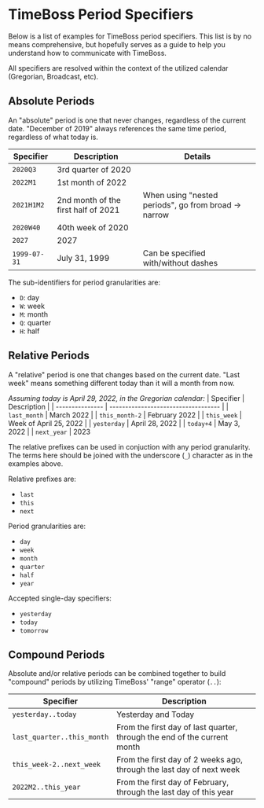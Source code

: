 # TimeBoss Period Specifiers
Below is a list of examples for TimeBoss period specifiers. This list is by no means comprehensive, but hopefully serves as a guide to help
you understand how to communicate with TimeBoss.

All specifiers are resolved within the context of the utilized calendar (Gregorian, Broadcast, etc).

## Absolute Periods
An "absolute" period is one that never changes, regardless of the current date. "December of 2019" always references the same time period,
regardless of what today is.

| Specifier       | Description                         | Details                                              |
| --------------- | ----------------------------------- | ---------------------------------------------------- |
| `2020Q3`        | 3rd quarter of 2020                 |                                                      |
| `2022M1`        | 1st month of 2022                   |                                                      |
| `2021H1M2`      | 2nd month of the first half of 2021 | When using "nested periods", go from broad -> narrow |
| `2020W40`       | 40th week of 2020                   |                                                      |
| `2027`          | 2027                                |                                                      |
| `1999-07-31`    | July 31, 1999                       | Can be specified with/without dashes                 |

The sub-identifiers for period granularities are:
- `D`: day
- `W`: week
- `M`: month
- `Q`: quarter
- `H`: half

## Relative Periods
A "relative" period is one that changes based on the current date. "Last week" means something different today than it will a month from now.

_Assuming today is April 29, 2022, in the Gregorian calendar:_
| Specifier       | Description                         |
| --------------- | ----------------------------------- |
| `last_month`    | March 2022                          |
| `this_month-2`  | February 2022                       |
| `this_week`     | Week of April 25, 2022              |
| `yesterday`     | April 28, 2022                      |
| `today+4`       | May 3, 2022                         |
| `next_year`     | 2023                                

The relative prefixes can be used in conjuction with any period granularity. The terms here should be joined with the underscore (`_`) character as in the examples above.

Relative prefixes are:
- `last`
- `this`
- `next`

Period granularities are:
- `day`
- `week`
- `month`
- `quarter`
- `half`
- `year`

Accepted single-day specifiers:
- `yesterday`
- `today`
- `tomorrow`

## Compound Periods
Absolute and/or relative periods can be combined together to build "compound" periods by utilizing TimeBoss' "range" operator (`..`):

| Specifier                  | Description                                                              |
| -------------------------- | ------------------------------------------------------------------------ |
| `yesterday..today`         | Yesterday and Today                                                      |
| `last_quarter..this_month` | From the first day of last quarter, through the end of the current month |
| `this_week-2..next_week`   | From the first day of 2 weeks ago, through the last day of next week     |
| `2022M2..this_year`        | From the first day of February, through the last day of this year        |
